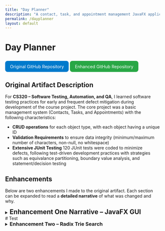 ```yaml
---
title: "Day Planner"
description: "A contact, task, and appointment management JavaFX application"
permalink: /dayplanner
layout: default
---
```


# Day Planner
<a href="https://github.com/Halfwitz/CS320-JUnit-Project" style="display:inline-block; padding:0.6rem 1rem; margin-top:0.5rem; background-color:#007acc; color:#fff; text-decoration:none; border-radius:8px;">
  Original GitHub Repository </a>        <a href="https://github.com/Halfwitz/DayPlanner" style="display:inline-block; padding:0.6rem 1rem;margin-top:0.5rem; background-color:#28a745; color:#fff; text-decoration:none; border-radius:8px;"> Enhanced GitHub Repository </a>

## Original Artifact Description

For **CS320 – Software Testing, Automation, and QA**, I learned software testing practices for early and frequent defect mitigation during development of the course project. The core project was a basic management system (Contacts, Tasks, and Appointments) with the following characteristics:

- **CRUD operations** for each object type, with each object having a unique ID 
- **Validation Requirements** to ensure data integrity (minimum/maximum number of characters, non-null, no whitespace)  
- **Extensive JUnit Testing** 120 JUnit tests were coded to minimize defects, following test-driven development practices with strategies such as equivalance partitioning, boundary value analysis, and statement/decision testing

## Enhancements
Below are two enhancements I made to the original artifact. Each section can be expanded to read a **detailed narrative** of what was changed and why.

<details>
   <summary><h2 style="display:inline">Enhancement One Narrative – JavaFX GUI</h2></summary>
   <h3>Artifact Description</h3>

   <p>The artifact I’ve enhanced is Day Planner,  a JavaFX GUI application created from modifications to an original project made as part of my coursework for CS320: Software Testing, Automation, and QA. The original project was a basic service management system for different object types–Contact, Task, and Appointment with Cread, Read, Update, and Delete operations with input validation based on object attribute constraints. It also included extensive JUnit testing with 120 tests to ensure the reliability of its functionality. 
   My enhancement transforms the original project into a fully functional user-facing application by adding a GUI built with JavaFX that allows users to interact with the system. This GUI includes separated screens for managing Contacts, Tasks, and Appointments, featuring editable data tables and persistent data storage through CSV files, improving the system’s usability and testing capabilities.</p>

   <h3>Justification of Enhancements</h3>

   <p>I’ve included this artifact in my ePortfolio because it is a prime example of my skills related to Software Engineering/Design, a critical area I want to showcase. I’ve enhanced this artifact because the original was strong in functionality and testing, but it lacked usability and user testing capabilities. Enhancing it with a user interface allowed me to demonstrate key software development skills through the additional components, aligning it with professional software engineering standards.</p>

   <p>The JavaFX GUI components provide users with screens for managing Contacts, Tasks, and Appointments, showcasing my ability to implement effective user interfaces and understanding of reusable and modular UI design with components like TableView, which dynamically generates data rows for any data object with functional controls. Object storage persistence is achieved by including components like ServiceFileUtil and the CsvSerializable interface, showcasing my ability to handle file input or output by writing <i>Appointment</i>, <i>Contact</i>, and <i>Task</i> objects into CSV files and reading them back into the program. GUI elements are organized into controller and UI packages, separating UI logic from business logic using controllers like ContactController and views like ContactView, demonstrating my ability to design and integrate a separation of backend and frontend components. Reusability utilities like InputValidator were created to demonstrate input validation and error handling skills within the system, preventing invalid data from being stored and processed by the application.</p>

   <p>By including these enhancements, I’ve significantly improved the usability of the system while achieving maintainability and modularization, making it a valuable addition to my ePortfolio.</p>

   <h3>Course Outcomes Achieved</h3>

   <p>I’ve developed the enhancement with the intention to meet the course outcomes outlined in this capstone course. 
   Building Collaborative Environments - The project’s code includes detailed documentation through JavaDoc comments, and the code is hosted on GitHub to enable contributors to make decisions and contributions regarding the project. Thorough modularity and readable code further encourage future collaboration.</p>
   <ul>
     <li><b>Professional Communication</b> - Documentation provides clear communication for technical users, however, to best meet this outcome, I intend to add audience-friendly communication in the GUI, including descriptive error messages for invalid input or additional navigation messages. I will also add a README for all audiences explaining usage and enhancement details.</li>
     <li><b>Designing and Evaluating Computing Solutions</b> - The project balances trade-offs between performance and persistence by using memory-based storage for speed during runtime and file-based storage for data persistence, demonstrating an understanding of computing solution standards and involved trade-offs.</li>
     <li><b>Utilizing Innovative Techniques and Tools</b> - Industry standard tools like JavaFX for UI development and Java library classes like BufferedReader and BufferedWriter for file handling are utilized to implement the enhancement and efficiently add value to this project.</li>
   </ul>

   <h3>Enhancement Process Reflection</h3>

   <p>Enhancing this project was a very challenging process that I began by planning my enhancements to improve user interaction and system scalability. First, in designing the architecture for the JavaFX application, I structured it into module components with individual view and controller classes for each major screen and screen component. Learning to effectively separate UI logic from backend service was initially challenging. However, through research and development, I learned to delegate UI responsibilities to View classes and business logic to Controller classes, separating frontend and backend to create a maintainable architecture.</p>

   <p>I encountered challenges in implementing reusable components like the TableView class, which dynamically creates a data table with editable fields of object types like Contacts, Tasks, and Appointments. Reusable components required an understanding of Java generics and interfaces. Implementing ‘F extends Enum&lt;F&gt; in the Entity class enabled dynamic field handling, which was key to my learning of flexible code structure and streamlining integration of other object types. File-based persistence introduced additional challenges, as I had to develop an understanding of file I/O. I designed a custom CSV file I/O system for parsing files, rather than relying on external libraries, to deepen my understanding of these operations and build confidence, though it added time constraints to the project.</p>

   <p>Throughout development, time management was a recurring challenge. Each challenge provided significant time constraints that I could not fully accommodate, so despite completing core functionalities, I could not implement the advanced features I planned, like CSS styling and unit tests for GUI components. I also have additions to make to the functionality of the appointment management screen and user-facing error messages. Seeking guidance from online communities revealed strongly held conflicting opinions, emphasizing the need to critically evaluate advice in a timely manner. Going forward, especially when faced with time constraints, I will be sure to focus on time-efficient coding by using additional libraries for common utilities like CSV file parsing, input validation and sanitization, ID generation, etc.</p> 
</details>
# Test 
<details>
   <summary> <h3 style="display:inline">Enhancement Two – Radix Trie Search</h3> </summary>
   <br />

   ### Day Planner: Radix Trie Data Structure and Prefix Search Algorithm Narrative

   **Artifact Description**

   <p>For the second enhancement, I’ve extended the object lookup capabilities of the service classes to enable efficient searches by any attribute such as firstName, lastName, phone, or address for contact, using a prefix search algorithm that can return all results that start with the specified prefix. To achieve this, the service class uses a custom Radix tree (also compact trie) data structure, which efficiently indexes object attributes for optimized searching with prefix-based retrieval.</p>

   **Justification of Enhancements**

   <p>This artifact is ideal for inclusion in my ePortfolio because it demonstrates my ability to implement advanced data structures to enhance an existing artifact and benefit from optimized algorithms. The original artifact had limited search functionality, relying only on HashMaps for ID-based lookups. To improve this, I implemented a search functionality in the application that allows a user to search for objects using a full or partial match and specifying the field to search by (such as first name, last name, etc.), which required implementing a custom data structure. By developing the Radix Tree data structure, I’ve showcased my ability to implement a data structure that prioritizes fast retrieval while balancing space complexity. Choosing the data structure and implementing the CompactTrie class, which I will describe in the Enhancement Process Reflection section, requires skills in understanding the time and space complexity of different operations and evaluating them to choose the ideal structure and search algorithm for my application. I’ve demonstrated these skills by successfully implementing a radix tree data structure and prefix search algorithm, which allowed me to add search functionality to the JavaFX GUI by integrating these modules–another skill demonstrating the ability to implement user-facing features.</p> 

   <p>Overall, by using every attribute of each object as a search key to provide fast search functionality with partial string lookups, this enhancement directly improves the usability and efficiency of the application.</p> 

   **Course Outcomes Achieved**
   <p> I’ve developed the enhancement to meet the course outcomes outlined in this capstone course.</p> 
   - *Building Collaborative Environments* - The project, hosted on Github to allow future contributors to review and improve the code, also features comprehensive Javadoc documentation and inline comments for all classes and methods, ensuring future readability and clarity for others and myself.  This enhancement builds upon previous documentation by including documentation in the CompactTrie and SearchView classes. 
   - *Professional Communication* - Updated documentation throughout the additions explains the process to achieve a specific goal and the improvements made. Improvements made to the GUI’s style and labeling communicate to the user not only the new search functionality, but also any important error messages regarding invalid input that need to be addressed with red outlining or text for invalid fields. 
   - *Designing and Evaluating Computing Solutions* - The original HashMap retrieval is limited to average constant O(1) lookups. It cannot be used to look up an object's other attributes without creating a new HashMap for each attribute with entries for each attribute. Throughout development, I’ve analyzed trade-offs of other data structures until selecting the Radix Tree data structure, with a search complexity of O(k), where k is the search key's length. 
   - *Utilizing Innovative Techniques and Tools* - Trie data structures and compact tries (Radix tree) are innovative data structure techniques that are commonly implemented in computing due to prefix-based searches for applications like text autocompletion, file path navigation, IP routing, and so on. I’ve utilized these data structures in my application for the same benefits of efficient prefix lookup.

   **Enhancement Process Reflection**

   *Problems with BSTs*

   <p>I initially planned to use a Binary Search Tree (BST) for searching objects by attributes, where each node in the tree stored the field and attribute value as a key (“Michael” for FIRST_NAME), a reference to the object, a left child node (with a key that is <= the parent key) and a right child node (with a key that is > the parent key). Naively, I thought BSTs could handle prefix searches by locating the first matching node (“Michael” when searching “Mich”) and traversing both subtrees to collect only continuous nodes that start with the prefix. After fully implementing the BST, I discovered the flaw in this is that a non-matching middle node could separate two matches, disrupting the continuous range. This match is missed unless I traverse the entire BST, which degrades the search time complexity to O(N), leading me to explore alternative structures.</p>

   *Radix Trees to the Rescue*

   <p>Through research, I discovered that Trie structures were better suited for my use case and were designed to handle prefixes, breaking each word into character nodes where the hierarchical path forms a word. The figure on the right, generated with the USFCA Trie Visualizer, shows this structure. Searching “Mi,” we locate the “I” node and descendant paths are valid matches (“MIKE,” “MICHAEL,” and “MICHELLE”). However, with potentially thousands of stored attributes and considering some fields like address contain up to 50 characters, there would be an excessive space complexity.</p>
   <p>A Compact Trie (Radix Tree) improves on this by merging common prefixes into single nodes, significantly decreasing the space overhead, though implementation is more complex.</p>

   *Challenges in Implementing a Radix Tree*

   <p>Handling object storage and field associations was a challenge because multiple objects can have the same attribute value, one object can have duplicate attributes across fields, and searches can be field-specific. To address this, I ensured each word-end node (representing full attributes, the green nodes in the figure) stores a map of fields to all associated objects.</p>

   - Object Insertion
   To insert an object into the trie, every attribute is inserted. I’ve developed the algorithm to:
   1. Start at the root and traverse nodes matching portions of the attribute until the following
   2. If an exact match is found, the object is added to that node’s data
   3. If a node partially matches the attribute, it is split at the shared portion (when inserting “Michelle” when “Michael” exists, it is split into “Mich” with “ael” and “elle” as children.)
   4. If no further match exists, a new child is created, storing the remainder of the attribute
   Following this algorithm, the average to worst-case insertion is *O(k)* time complexity, where k is the length of the attribute. I faced challenges implementing the node splitting, leading to loops in the node pointers due to new nodes pointing back at themselves, but through extensive debug print statements to track insertions, I resolved this issue.

   - Object Deletion
   Each attribute of an object is deleted from the Radix Tree using the following process:
   1. Recursively traverse the trie until the word-end for the attribute is found
   2. Remove the object from the field data. If the node still has data, it remains. If the node has no data but a single child, merge the child with the node. If there are no nodes or children, it is deleted
   3. If the node should be deleted, remove its reference from its parent node. If the parent now has only one child, merge that child with the parent. 
   Node deletion also has a worst-case *O(k)* time complexity due to only having to traverse each character of the word if each character is a node. This method was the most difficult to implement due to challenges such as keeping a parent node reference when merging when necessary. Implementing this function recursively was the most understandable way of passing references. 

   - Prefix Search Implementation
   The goal of creating this data structure, a prefix search algorithm, was the most simplistic to implement, using the following process:
   1. Traverse until the first node that represents the prefix being searched is found.
   2. Traverse all of that node’s descendants using a DFS algorithm, storing all objects
   3. Return the results as a set of objects.
   The prefix search also has an efficient lookup time complexity of *O(k + m)*, where m is the number of results starting with the prefix. 

   <p>While Binary Search Trees are generally more efficient in time and space, exploring and implementing Compact Tries was a beneficial experience in my understanding of the trade-offs and benefits of different data structures, such as the benefit of prefix-based searches. By choosing Radix trees over standard trees, many of these operations are likely to run much faster with a best-case O(1) time complexity due to the compression of nodes. Overall, I was glad to acquire knowledge of such data structures, ultimately providing a deeper understanding of algorithmic problem-solving and data structure implementation.</p>
   <br />
</details>

